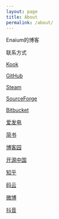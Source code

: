 ```yaml
---
layout: page
title: About
permalink: /about/
---
```


Enaium的博客

联系方式

[Kook](https://kook.top/YaP12f)

[GitHub](https://github.com/Enaium)

[Steam](https://steamcommunity.com/id/Enaium/)

[SourceForge](https://sourceforge.net/u/enaium/profile)

[Bitbucket](https://bitbucket.org/Enaium/)

[爱发电](https://afdian.net/@Enaium)

[简书](https://www.jianshu.com/u/06e47522f2fd)

[博客园](https://www.cnblogs.com/Enaium/)

[开源中国](https://my.oschina.net/Enaium)

[知乎](https://www.zhihu.com/people/Enaium)

[码云](https://gitee.com/Enaium)

[微博](https://m.weibo.cn/u/5238553094)

[抖音](https://v.douyin.com/GkFPLR/)
